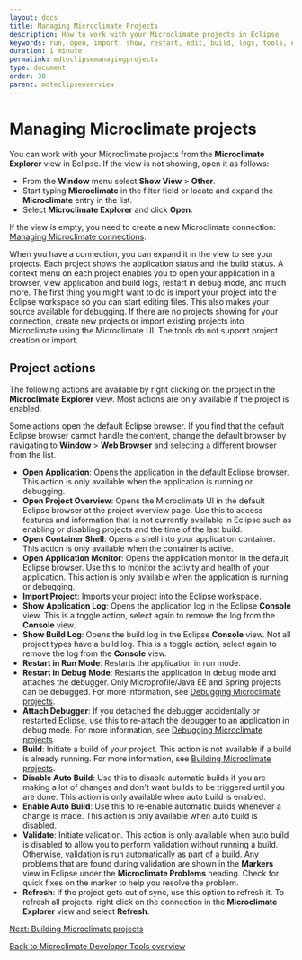 ```yaml
---
layout: docs
title: Managing Microclimate Projects
description: How to work with your Microclimate projects in Eclipse
keywords: run, open, import, show, restart, edit, build, logs, tools, eclipse, Microclimate Explorer view in Eclipse, project actions, attach, build, disable, enable, validate, refresh
duration: 1 minute
permalink: mdteclipsemanagingprojects
type: document
order: 30
parent: mdteclipseoverview
---
```


# Managing Microclimate projects

You can work with your Microclimate projects from the **Microclimate Explorer** view in Eclipse. If the view is not showing, open it as follows:

- From the **Window** menu select **Show View** > **Other**.
- Start typing **Microclimate** in the filter field or locate and expand the **Microclimate** entry in the list.
- Select **Microclimate Explorer** and click **Open**.

If the view is empty, you need to create a new Microclimate connection: [Managing Microclimate connections](mdteclipsemanagingconnections).

When you have a connection, you can expand it in the view to see your projects. Each project shows the application status and the build status. A context menu on each project enables you to open your application in a browser, view application and build logs, restart in debug mode, and much more. The first thing you might want to do is import your project into the Eclipse workspace so you can start editing files. This also makes your source available for debugging. If there are no projects showing for your connection, create new projects or import existing projects into Microclimate using the Microclimate UI. The tools do not support project creation or import.

## Project actions

The following actions are available by right clicking on the project in the **Microclimate Explorer** view. Most actions are only available if the project is enabled.

Some actions open the default Eclipse browser. If you find that the default Eclipse browser cannot handle the content, change the default browser by navigating to **Window** > **Web Browser** and selecting a different browser from the list.

- **Open Application**: Opens the application in the default Eclipse browser. This action is only available when the application is running or debugging.
- **Open Project Overview**: Opens the Microclimate UI in the default Eclipse browser at the project overview page. Use this to access features and information that is not currently available in Eclipse such as enabling or disabling projects and the time of the last build.
- **Open Container Shell**: Opens a shell into your application container. This action is only available when the container is active.
- **Open Application Monitor**: Opens the application monitor in the default Eclipse browser. Use this to monitor the activity and health of your application. This action is only available when the application is running or debugging.
- **Import Project**: Imports your project into the Eclipse workspace.
- **Show Application Log**: Opens the application log in the Eclipse **Console** view. This is a toggle action, select again to remove the log from the **Console** view.
- **Show Build Log**: Opens the build log in the Eclipse **Console** view. Not all project types have a build log. This is a toggle action, select again to remove the log from the **Console** view.
- **Restart in Run Mode**: Restarts the application in run mode.
- **Restart in Debug Mode**: Restarts the application in debug mode and attaches the debugger. Only Microprofile/Java EE and Spring projects can be debugged. For more information, see [Debugging Microclimate projects](mdteclipsedebugproject).
- **Attach Debugger**: If you detached the debugger accidentally or restarted Eclipse, use this to re-attach the debugger to an application in debug mode. For more information, see [Debugging Microclimate projects](mdteclipsedebugproject).
- **Build**: Initiate a build of your project. This action is not available if a build is already running. For more information, see [Building Microclimate projects](mdteclipsebuildproject).
- **Disable Auto Build**: Use this to disable automatic builds if you are making a lot of changes and don't want builds to be triggered until you are done. This action is only available when auto build is enabled.
- **Enable Auto Build**: Use this to re-enable automatic builds whenever a change is made. This action is only available when auto build is disabled.
- **Validate**: Initiate validation. This action is only available when auto build is disabled to allow you to perform validation without running a build. Otherwise, validation is run automatically as part of a build. Any problems that are found during validation are shown in the **Markers** view in Eclipse under the **Microclimate Problems** heading. Check for quick fixes on the marker to help you resolve the problem.
- **Refresh**: If the project gets out of sync, use this option to refresh it. To refresh all projects, right click on the connection in the **Microclimate Explorer** view and select **Refresh**.


[Next: Building Microclimate projects](mdteclipsebuildproject)

[Back to Microclimate Developer Tools overview](mdteclipseoverview)
